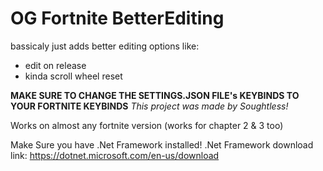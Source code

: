 # OG Fortnite BetterEditing
 
bassicaly just adds better editing options like:
 - edit on release
 - kinda scroll wheel reset

**MAKE SURE TO CHANGE THE SETTINGS.JSON FILE's KEYBINDS TO YOUR FORTNITE KEYBINDS**
*This project was made by Soughtless!*

Works on almost any fortnite version (works for chapter 2 & 3 too) 

Make Sure you have .Net Framework installed!
.Net Framework download link: https://dotnet.microsoft.com/en-us/download
